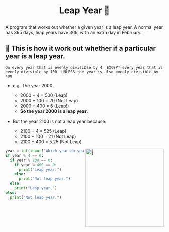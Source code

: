 # <p align="center"> Leap Year 🌛
A program that works out whether a given year is a leap year. A normal year has 365 days, leap years have 366, with an extra day in February.  
  
## 🚨 This is how it work out whether if a particular year is a leap year.
`On every year that is evenly divisible by 4 
EXCEPT every year that is evenly divisible by 100 
UNLESS the year is also evenly divisible by 400`
  
- e.g. The year 2000:
  * 2000 ÷ 4 = 500 (Leap)
  * 2000 ÷ 100 = 20 (Not Leap)
  * 2000 ÷ 400 = 5 (Leap!)
  * **So the year 2000 is a leap year**.
- But the year 2100 is not a leap year because:
  * 2100 ÷ 4 = 525 (Leap)
  * 2100 ÷ 100 = 21 (Not Leap)
  * 2100 ÷ 400 = 5.25 (Not Leap)
  

  [<img align="right" height="250" alt="🦑" src= "https://user-images.githubusercontent.com/36781269/159159725-1ccd8f0f-4cb9-4199-a26f-8cc33add6b1d.PNG">](#)

```python 
year = int(input("Which year do you want to check? "))
if year % 4 == 0:
  if year % 100 == 0:
    if year % 400 == 0:
      print("Leap year.")
    else:
      print("Not leap year.")
  else:
    print("Leap year.")
else:
  print("Not leap year.")
```
